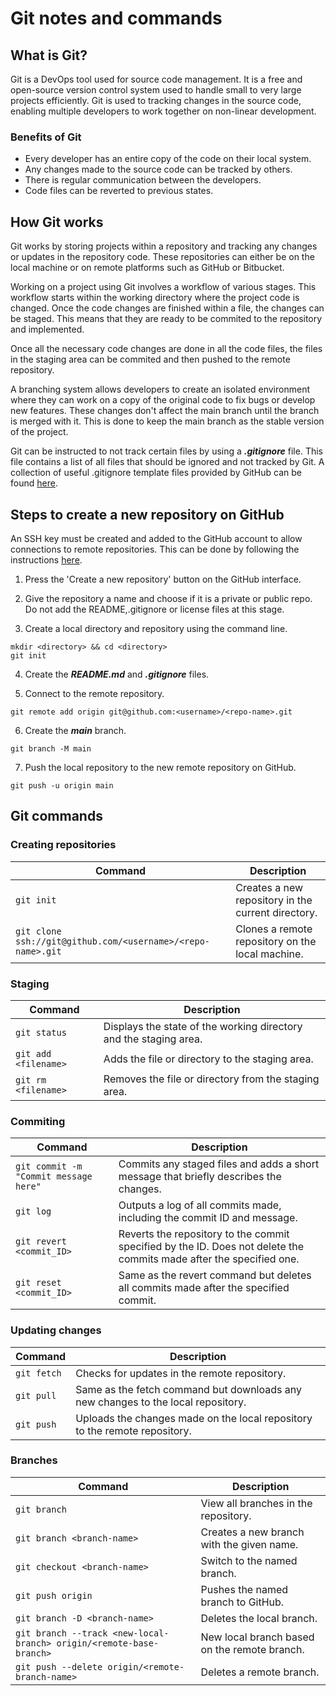# Git notes and commands

## What is Git?

Git is a DevOps tool used for source code management. It is a free and open-source version control system used to handle small to very large projects efficiently. Git is used to tracking changes in the source code, enabling multiple developers to work together on non-linear development.

### Benefits of Git

- Every developer has an entire copy of the code on their local system.
- Any changes made to the source code can be tracked by others.
- There is regular communication between the developers.
- Code files can be reverted to previous states.

## How Git works

Git works by storing projects within a repository and tracking any changes or updates in the repository code. These repositories can either be on the local machine or on remote platforms such as GitHub or Bitbucket.

Working on a project using Git involves a workflow of various stages. This workflow starts within the working directory where the project code is changed. Once the code changes are finished within a file, the changes can be staged. This means that they are ready to be commited to the repository and implemented.

Once all the necessary code changes are done in all the code files, the files in the staging area can be commited and then pushed to the remote repository.

A branching system allows developers to create an isolated environment where they can work on a copy of the original code to fix bugs or develop new features. These changes don't affect the main branch until the branch is merged with it. This is done to keep the main branch as the stable version of the project.

Git can be instructed to not track certain files by using a **_.gitignore_** file. This file contains a list of all files that should be ignored and not tracked by Git. A collection of useful .gitignore template files provided by GitHub can be found [here](https://github.com/github/gitignore).

## Steps to create a new repository on GitHub

An SSH key must be created and added to the GitHub account to allow connections to remote repositories. This can be done by following the instructions [here](https://docs.github.com/en/authentication/connecting-to-github-with-ssh/adding-a-new-ssh-key-to-your-github-account).

1. Press the 'Create a new repository' button on the GitHub interface.

2. Give the repository a name and choose if it is a private or public repo. Do not add the README,.gitignore or license files at this stage.

3. Create a local directory and repository using the command line.

```
mkdir <directory> && cd <directory>
git init
```

4. Create the **_README.md_** and **_.gitignore_** files.

5. Connect to the remote repository.

```
git remote add origin git@github.com:<username>/<repo-name>.git
```

6. Create the **_main_** branch.

```
git branch -M main
```

7. Push the local repository to the new remote repository on GitHub.

```
git push -u origin main
```

## Git commands

### Creating repositories

| Command                                                     | Description                                        |
| ----------------------------------------------------------- | -------------------------------------------------- |
| `git init`                                                  | Creates a new repository in the current directory. |
| `git clone ssh://git@github.com/<username>/<repo-name>.git` | Clones a remote repository on the local machine.   |

### Staging

| Command              | Description                                                       |
| -------------------- | ----------------------------------------------------------------- |
| `git status`         | Displays the state of the working directory and the staging area. |
| `git add <filename>` | Adds the file or directory to the staging area.                   |
| `git rm <filename>`  | Removes the file or directory from the staging area.              |

### Commiting

| Command                               | Description                                                                                                         |
| ------------------------------------- | ------------------------------------------------------------------------------------------------------------------- |
| `git commit -m "Commit message here"` | Commits any staged files and adds a short message that briefly describes the changes.                               |
| `git log`                             | Outputs a log of all commits made, including the commit ID and message.                                             |
| `git revert <commit_ID>`              | Reverts the repository to the commit specified by the ID. Does not delete the commits made after the specified one. |
| `git reset <commit_ID>`               | Same as the revert command but deletes all commits made after the specified commit.                                 |

### Updating changes

| Command     | Description                                                                      |
| ----------- | -------------------------------------------------------------------------------- |
| `git fetch` | Checks for updates in the remote repository.                                     |
| `git pull`  | Same as the fetch command but downloads any new changes to the local repository. |
| `git push`  | Uploads the changes made on the local repository to the remote repository.       |

### Branches

| Command                                                             | Description                                  |
| ------------------------------------------------------------------- | -------------------------------------------- |
| `git branch`                                                        | View all branches in the repository.         |
| `git branch <branch-name>`                                          | Creates a new branch with the given name.    |
| `git checkout <branch-name>`                                        | Switch to the named branch.                  |
| `git push origin`                                                   | Pushes the named branch to GitHub.           |
| `git branch -D <branch-name>`                                       | Deletes the local branch.                    |
| `git branch --track <new-local-branch> origin/<remote-base-branch>` | New local branch based on the remote branch. |
| `git push --delete origin/<remote-branch-name>`                     | Deletes a remote branch.                     |
